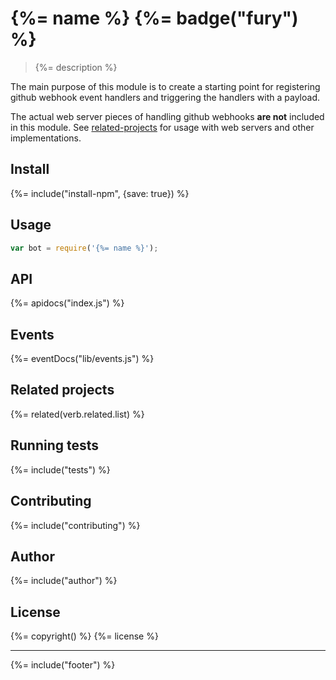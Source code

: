 # {%= name %} {%= badge("fury") %}

> {%= description %}

The main purpose of this module is to create a starting point for registering github webhook event handlers and triggering the handlers with a payload.

The actual web server pieces of handling github webhooks **are not** included in this module. See [related-projects](#related-projects) for usage with web servers and other implementations.

<!-- toc -->

## Install
{%= include("install-npm", {save: true}) %}

## Usage

```js
var bot = require('{%= name %}');
```

## API
{%= apidocs("index.js") %}

## Events
{%= eventDocs("lib/events.js") %}

## Related projects
{%= related(verb.related.list) %}

## Running tests
{%= include("tests") %}

## Contributing
{%= include("contributing") %}

## Author
{%= include("author") %}

## License
{%= copyright() %}
{%= license %}

***

{%= include("footer") %}
